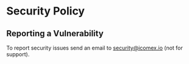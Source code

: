 # Security Policy

## Reporting a Vulnerability

To report security issues send an email to security@icomex.io (not for support).
